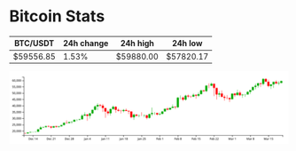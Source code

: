 # Bitcoin Stats

BTC/USDT|24h change|24h high|24h low|
|---|---|---|---|
|$59556.85|1.53%|$59880.00|$57820.17|

<img src="./chart.svg">
